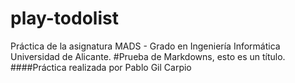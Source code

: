 play-todolist
=============

Práctica de la asignatura MADS - Grado en Ingeniería Informática Universidad de Alicante.
#Prueba de Markdowns, esto es un título.
####Práctica realizada por Pablo Gil Carpio
